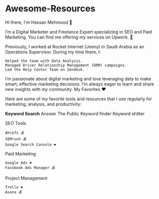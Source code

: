 # Awesome-Resources
Hi there, I'm Hassan Mehmood 👋

I’m a Digital Marketer and Freelance Expert specializing in SEO and Paid Marketing. You can find me offering my services on Upwork. 🚀

Previously, I worked at Rocket Internet (Jeeny) in Saudi Arabia as an Operations Supervisor. During my time there, 
I:

    Helped the team with Data Analysis.
    Managed Driver Relationship Management (DRM) campaigns.
    Led the Help Center Team on Zendesk.

I’m passionate about digital marketing and love leveraging data to make smart, effective marketing decisions. I’m always eager to learn and share new insights with my community.
My Favorites ❤️

Here are some of my favorite tools and resources that I use regularly for marketing, analysis, and productivity:

<B>Keyword Search</B>
Answer The Public
Keyword finder
Keyword shitter


SEO Tools

    Ahrefs 💰
    SEMrush 💰
    Google Search Console ❤️

Paid Marketing

    Google Ads ❤️
    Facebook Ads Manager 💰

Project Management

    Trello ❤️
    Asana 💰
